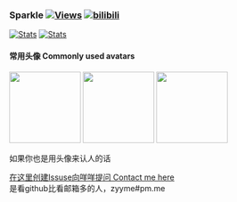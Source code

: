 <h3>
Sparkle
<a href="https://github.com/zanjie1999"><img alt="Views" src="https://views.whatilearened.today/views/github/zanjie1999/zanjie1999.svg"></a>
<a href="https://space.bilibili.com/9992930">
    <img alt="bilibili" src="https://img.shields.io/badge/dynamic/json?url=https%3A%2F%2Fapi.swo.moe%2Fstats%2Fbilibili%2F9992930&query=count&color=282c34&label=bilibili&labelColor=FE7398&logo=data%3Aimage%2Fpng%3Bbase64%2CiVBORw0KGgoAAAANSUhEUgAAAGAAAABgCAYAAADimHc4AAAD7ElEQVR4nO2dW9WrMBCFK6ESkFAJSKiESqgEHCABCZWAhEpAAhL2ecik5dDc%2FpXLBDLfWnlqy0xmJ5BMQnq5CIIgCIIgCIIgCIIgCEIBAHQAemYfrgCunD6wAKAHsEKxALgx+bCQD8%2FS9tmgVqeDr1lLigDgZvDhXso+K9TyTBQRwRJ8AHjntl0Flh5QRAQK%2FmKxPeayWx2OXpBNBKiHvi34b7T2MC4pAvW6twR%2FRwkRKPizBN8CgEcuESj4Lwm+BwBjahEk+H8EwJRKhOaCDzW8e1JLfkUUH1NgmR3XmHffHR1l+72BSs8d7w8U+JDAnZERQMcV+CtUi7dNqFqibB4J7vtrq7xKCuAasbTMXCL4T+5aVk6+2xHUrWdhruAR6HIJcOeu2UHI8zyAe2ytWfEdWz9PVvQ8YAmIQ5dDAB9LFsMVAv8oMO2zAGrC5WNIarRiAuKR9jYEd9pY08aa6uUzIHGRdkgKd8pY0yc1WjEBAqypDYoAG0QAZkQAZkQAZkQAZk4vANQenjsSzS3I%2FwcSbXU5jQBUkRtdf4Rar90v8kSv3+I3ffCCSpk8I%2Fw+lgDkdI%2Fv2rEp2CaiWm1AsDQLlDAD+dlFXLMeAaCSeLZdaSFE5VUQNot38cKuEeBgAsSuG0flVZBmEanbXfNQAsS0fgBYIn2fIu3%2FBBMHEyBmDXlFfA8IzeHb+Ems4WAChKykrVA9ZfsQTL57jXzRg4A5wC%2FA8N4ADiZAZwm2XjW75Qh2KOTfA0p4kygPw28OJcCVgn3nDnYo2EwEYRgGH0qAMyICMCMCMCMCMCMCMCMCMCMCfP3qwHDOQ4AAUekTk8FaBRihJnZdYbvtCGC7LvmkM63GjVDINPFrQgCq5ETXfmMzI90FXzPvfqt7x4rEu%2FZaEcCUxFvgz2zO+BUn6UkoaEEAsptiMSX5e8FoRYCN7cVgb4Vq7U%2FH50Pq4JNP7Qiw8UFnJwcK+tXy+Wj6PLEvPgHSHv5UgwA1IQIwwyFAyLJin9RoxYgAzAQIkPwNmf26busC+OIx5TDqo5nDT+F%2FSS%2F9CYzwb+No49zNy2evkYv0LywGGAXUvp6eSneycqOic0w20k7CNgKE7jJunSGLACTCxF27ylmQc98T5MQUH49swd+I0HPXslLKnT0N+wnkrTKi9JZL%2FL9i1SorMmdeQ4TQQ7OFMxIMzGD45w8nUL1im7efENZLJpgPSw0pfz0cdt4U3230Td%2FTvx2R6d2FrHhEWLkq5PELOMsRPHCPnAZGv1xJteL7jbJiaW3sB2nDvPC%2FosSYvjRQz4cJ6n7KO3rYQL7M+L6nVtfDVRAEQRAEQRAEQRAEIZ5%2FSAXmdfXaoQsAAAAASUVORK5CYII%3D&suffix=+&cacheSeconds=1)" />
</a>
</h3>
<a href="https://github.com/zanjie1999"><img alt="Stats" src="https://github-readme-stats.vercel.app/api?username=zanjie1999&show_icons=true&line_height=28&show_icons=true&count_private=true&hide_border=true&title_color=fb83a5&icon_color=fb83a5"></a>
<a href="https://github.com/zanjie1999"><img alt="Stats" src="https://github-readme-stats.vercel.app/api/top-langs/?username=zanjie1999&show_icons=true&layout=compact&theme=vue&hide_border=true&langs_count=10&title_color=fb83a5&hide=c,objective-c,makefile,assembly,roff,perl"></a>

#### 常用头像 Commonly used avatars  
<div style="width: 610px;">

<a href="https://github.com/zanjie1999"><img alt="" src="https://github.com/zanjie1999/zanjie1999/assets/16502567/3ebd635f-f1d0-45fa-ac72-e5fe8873d7a5" width="128"></a>
<a href="https://github.com/zanjie1999"><img alt="" src="https://github.com/zanjie1999/zanjie1999/assets/16502567/71976f0d-24e8-464a-a31e-887f75f609eb" width="128"></a>
<a href="https://github.com/zanjie1999"><img alt="" src="https://github.com/zanjie1999/zanjie1999/assets/16502567/4499264f-8b15-4c13-8b43-447be2af0779" width="128"></a>
</div>
如果你也是用头像来认人的话

[在这里创建Issuse向咩咩提问 Contact me here](https://github.com/zanjie1999/zanjie1999/issues)  
是看github比看邮箱多的人，zyyme#pm.me
